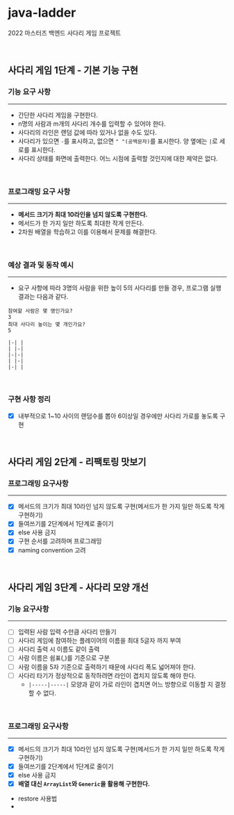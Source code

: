 # java-ladder
2022 마스터즈 백엔드 사다리 게임 프로젝트

<br>

## 사다리 게임 1단계 - 기본 기능 구현

### 기능 요구 사항

---

- 간단한 사다리 게임을 구현한다.
- n명의 사람과 m개의 사다리 개수를 입력할 수 있어야 한다.
- 사다리의 라인은 랜덤 값에 따라 있거나 없을 수도 있다.
- 사다리가 있으면 ``-``를 표시하고, 없으면 ``" "(공백문자)``를 표시한다. 양 옆에는 ``|``로 세로를 표시한다.
- 사다리 상태를 화면에 출력한다. 어느 시점에 출력할 것인지에 대한 제약은 없다.

<br>

### 프로그래밍 요구 사항

---

- **메서드 크기가 최대 10라인을 넘지 않도록 구현한다.**
- 메서드가 한 가지 일만 하도록 최대한 작게 만든다.
- 2차원 배열을 학습하고 이를 이용해서 문제를 해결한다.

<br>

### 예상 결과 및 동작 예시

---

- 요구 사항에 따라 3명의 사람을 위한 높이 5의 사다리를 만들 경우, 프로그램 실행 결과는 다음과 같다.

````
참여할 사람은 몇 명인가요?
3
최대 사다리 높이는 몇 개인가요?
5

|-| |
| |-|
|-|-|
| |-|
|-| |
````

<br>

### 구현 사항 정리

- [X] 내부적으로 1~10 사이의 랜덤수를 뽑아 6이상일 경우에만 사다리 가로를 놓도록 구현

<br>

## 사다리 게임 2단계 - 리팩토링 맛보기

### 프로그래밍 요구사항

---

- [X] 메서드의 크기가 최대 10라인 넘지 않도록 구현(메서드가 한 가지 일만 하도록 작게 구현하기)
- [X] 들여쓰기를 2단계에서 1단계로 줄이기
- [X] else 사용 금지
- [X] 구현 순서를 고려하며 프로그래밍
- [X] naming convention 고려

<br>

## 사다리 게임 3단계 - 사다리 모양 개선

### 기능 요구사항

---

- [ ] 입력된 사람 입력 수만큼 사다리 만들기
- [ ] 사다리 게임에 참여하는 플레이어의 이름을 최대 5글자 까지 부여
- [ ] 사다리 출력 시 이름도 같이 출력
- [ ] 사람 이름은 쉼표(,)를 기준으로 구분
- [ ] 사람 이름을 5자 기준으로 출력하기 때문에 사다리 폭도 넓어져야 한다.
- [ ] 사다리 타기가 정상적으로 동작하려면 라인이 겹치지 않도록 해야 한다.
   - ``|-----|-----|`` 모양과 같이 가로 라인이 겹치면 어느 방향으로 이동할 지 결정할 수 없다.
   
<br>

### 프로그래밍 요구사항

---

- [X] 메서드의 크기가 최대 10라인 넘지 않도록 구현(메서드가 한 가지 일만 하도록 작게 구현하기)
- [X] 들여쓰기를 2단계에서 1단계로 줄이기
- [X] else 사용 금지
- [X] **배열 대신 ``ArrayList``와 ``Generic``을 활용해 구현한다.**

- restore 사용법
- 